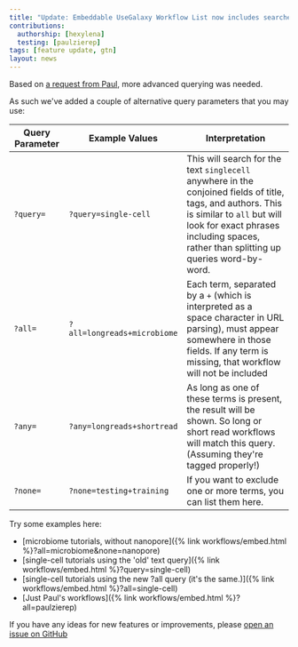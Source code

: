 ```yaml
---
title: "Update: Embeddable UseGalaxy Workflow List now includes searches WorkflowHub.eu"
contributions:
  authorship: [hexylena]
  testing: [paulzierep]
tags: [feature update, gtn]
layout: news
---
```


Based on [a request from Paul](https://github.com/galaxyproject/training-material/issues/4494), more advanced querying was needed.

As such we've added a couple of alternative query parameters that you may use:

Query Parameter | Example Values | Interpretation
--- | --- | ---
`?query=` | `?query=single-cell` | This will search for the text `singlecell` anywhere in the conjoined fields of title, tags, and authors. This is similar to `all` but will look for exact phrases including spaces, rather than splitting up queries word-by-word.
`?all=` | `?all=longreads+microbiome` | Each term, separated by a `+` (which is interpreted as a ` ` space character in URL parsing), must appear somewhere in those fields. If any term is missing, that workflow will not be included
`?any=` | `?any=longreads+shortread` | As long as one of these terms is present, the result will be shown. So long or short read workflows will match this query. (Assuming they're tagged properly!)
`?none=` | `?none=testing+training` | If you want to exclude one or more terms, you can list them here.

Try some examples here:
- [microbiome tutorials, without nanopore]({% link workflows/embed.html %}?all=microbiome&none=nanopore)
- [single-cell tutorials using the 'old' text query]({% link workflows/embed.html %}?query=single-cell)
- [single-cell tutorials using the new ?all query (it's the same.)]({% link workflows/embed.html %}?all=single-cell)
- [Just Paul's workflows]({% link workflows/embed.html %}?all=paulzierep)

If you have any ideas for new features or improvements, please [open an issue on GitHub](https://github.com/galaxyproject/training-material/issues/)
